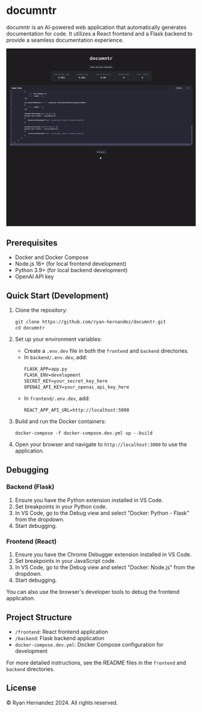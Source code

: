 # documntr

documntr is an AI-powered web application that automatically generates documentation for code. It utilizes a React frontend and a Flask backend to provide a seamless documentation experience.

![documntr](example.gif)

## Prerequisites

- Docker and Docker Compose
- Node.js 16+ (for local frontend development)
- Python 3.9+ (for local backend development)
- OpenAI API key

## Quick Start (Development)

1. Clone the repository:
   ```
   git clone https://github.com/ryan-hernandez/documntr.git
   cd documntr
   ```

2. Set up your environment variables:
   - Create a `.env.dev` file in both the `frontend` and `backend` directories.
   - In `backend/.env.dev`, add:
     ```
     FLASK_APP=app.py
     FLASK_ENV=development
     SECRET_KEY=your_secret_key_here
     OPENAI_API_KEY=your_openai_api_key_here
     ```
   - In `frontend/.env.dev`, add:
     ```
     REACT_APP_API_URL=http://localhost:5000
     ```

3. Build and run the Docker containers:
   ```
   docker-compose -f docker-compose.dev.yml up --build
   ```

4. Open your browser and navigate to `http://localhost:3000` to use the application.

## Debugging

### Backend (Flask)

1. Ensure you have the Python extension installed in VS Code.
2. Set breakpoints in your Python code.
3. In VS Code, go to the Debug view and select "Docker: Python - Flask" from the dropdown.
4. Start debugging.

### Frontend (React)

1. Ensure you have the Chrome Debugger extension installed in VS Code.
2. Set breakpoints in your JavaScript code.
3. In VS Code, go to the Debug view and select "Docker: Node.js" from the dropdown.
4. Start debugging.

You can also use the browser's developer tools to debug the frontend application.

## Project Structure

- `/frontend`: React frontend application
- `/backend`: Flask backend application
- `docker-compose.dev.yml`: Docker Compose configuration for development

For more detailed instructions, see the README files in the `frontend` and `backend` directories.

## License

© Ryan Hernandez 2024. All rights reserved.

